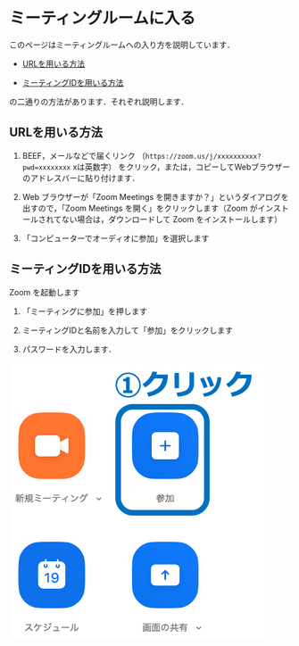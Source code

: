 # ミーティングルームに入る

このページはミーティングルームへの入り方を説明しています．

- [URLを用いる方法](#URLを用いる方法)

- [ミーティングIDを用いる方法](#ミーティングIDを用いる方法)

の二通りの方法があります．それぞれ説明します．

## URLを用いる方法

1. BEEF，メールなどで届くリンク
（`https://zoom.us/j/xxxxxxxxxx?pwd=xxxxxxxx` xは英数字）
をクリック，または，コピーしてWebブラウザーのアドレスバーに貼り付けます．

1. Web ブラウザーが「Zoom Meetings を開きますか？」というダイアログを出すので，「Zoom Meetings を開く」をクリックします（Zoom がインストールされてない場合は，ダウンロードして Zoom をインストールします）

1. 「コンピューターでオーディオに参加」を選択します

## ミーティングIDを用いる方法

Zoom を起動します

1. 「ミーティングに参加」を押します

2. ミーティングIDと名前を入力して「参加」をクリックします

3. パスワードを入力します．

![ミーティングIDで参加](zoom-home-join.png)
